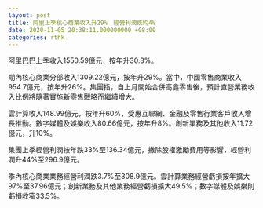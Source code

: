 ```yaml
---
layout: post
title: 阿里上季核心商業收入升29%　經營利潤跌約4%
date: 2020-11-05 20:38:11.000000000 +08:00
categories: rthk
---
```


阿里巴巴上季收入1550.59億元，按年升30.3%。

期內核心商業分部收入1309.22億元，按年升29%。當中，中國零售商業收入954.7億元，按年升26%。集團指，自上月開始合併高鑫零售後，預計直營業務收入比例將隨著實施新零售戰略而繼續增大。

雲計算收入148.99億元，按年升60%，受惠互聯網、金融及零售行業客戶收入增長推動。數字媒體及娛樂收入80.66億元，按年升8%。創新業務及其他收入11.72億元，升10%。

集團上季經營利潤按年跌33%至136.34億元，撇除股權激勵費用等影響，經營利潤升44%至296.9億元。

季內核心商業業務經營利潤跌3.7%至308.9億元。雲計算業務經營虧損按年擴大97%至37.96億元；創新業務及其他業務經營虧損擴大49.5%；數字媒體及娛樂則虧損收窄33.5%。
